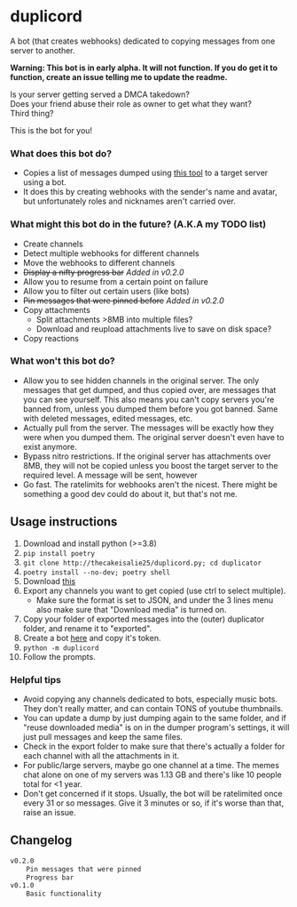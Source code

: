 # duplicord

A bot (that creates webhooks) dedicated to copying messages from one server to another.

**Warning: This bot is in early alpha. It will not function. If you do get it to function, create an issue telling me to update the readme.**

Is your server getting served a DMCA takedown?  
Does your friend abuse their role as owner to get what they want?  
Third thing?

This is the bot for you!

### What does this bot do?

* Copies a list of messages dumped using [this tool](https://github.com/Tyrrrz/DiscordChatExporter) to a target server using a bot.
* It does this by creating webhooks with the sender's name and avatar, but unfortunately roles and nicknames aren't carried over.

### What might this bot do in the future? (A.K.A my TODO list)

* Create channels
* Detect multiple webhooks for different channels
* Move the webhooks to different channels
* ~~Display a nifty progress bar~~ *Added in v0.2.0*
* Allow you to resume from a certain point on failure
* Allow you to filter out certain users (like bots)
* ~~Pin messages that were pinned before~~ *Added in v0.2.0*
* Copy attachments
  * Split attachments >8MB into multiple files?
  * Download and reupload attachments live to save on disk space?
* Copy reactions

### What won't this bot do?

* Allow you to see hidden channels in the original server. The only messages that get dumped, and thus copied over, are messages that you
can see yourself. This also means you can't copy servers you're banned from, unless you dumped them before you got banned. Same with deleted
messages, edited messages, etc.
* Actually pull from the server. The messages will be exactly how they were when you dumped them. The original server doesn't even have
to exist anymore. 
* Bypass nitro restrictions. If the original server has attachments over 8MB, they will not be copied unless you boost the target server 
to the required level. A message will be sent, however
* Go fast. The ratelimits for webhooks aren't the nicest. There might be something a good dev could do about it, but that's not me.

## Usage instructions

1. Download and install python (>=3.8)
2. `pip install poetry`
3. `git clone http://thecakeisalie25/duplicord.py; cd duplicator`
4. `poetry install --no-dev; poetry shell`
5. Download [this](https://github.com/Tyrrrz/DiscordChatExporter)
6. Export any channels you want to get copied (use ctrl to select multiple). 
    * Make sure the format is set to JSON, and under the 3 lines menu also make sure that "Download media" is turned on.
7. Copy your folder of exported messages into the (outer) duplicator folder, and rename it to "exported".
8. Create a bot [here](https://discord.com/developers/applications) and copy it's token.
9. `python -m duplicord`
10. Follow the prompts.

### Helpful tips

* Avoid copying any channels dedicated to bots, especially music bots. They don't really matter, and can contain TONS of youtube thumbnails.
* You can update a dump by just dumping again to the same folder, and if "reuse downloaded media" is on in the dumper program's settings, it will 
just pull messages and keep the same files.
* Check in the export folder to make sure that there's actually a folder for each channel with all the attachments in it. 
* For public/large servers, maybe go one channel at a time. The memes chat alone on one of my servers was 1.13 GB and there's like 10 people total for <1 year.
* Don't get concerned if it stops. Usually, the bot will be ratelimited once every 31 or so messages. Give it 3 minutes or so, if it's worse than that, raise an issue.

## Changelog

```changelog
v0.2.0
    Pin messages that were pinned
    Progress bar
v0.1.0
    Basic functionality